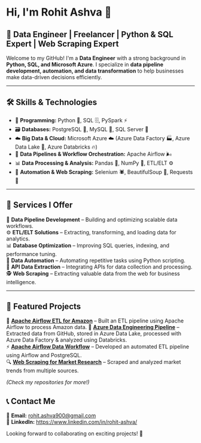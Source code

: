 # Hi, I'm Rohit Ashva 👋

## 🚀 Data Engineer | Freelancer | Python & SQL Expert | Web Scraping Expert

Welcome to my GitHub! I'm a **Data Engineer** with a strong background in **Python, SQL, and Microsoft Azure**. I specialize in **data pipeline development, automation, and data transformation** to help businesses make data-driven decisions efficiently.

---

## 🛠️ Skills & Technologies
- 🔹 **Programming:** Python 🐍, SQL 🗄️, PySpark ⚡
- 🗃️ **Databases:** PostgreSQL 🐘, MySQL 🏦, SQL Server 🏢
- ☁️ **Big Data & Cloud:** Microsoft Azure ☁️ (Azure Data Factory 🏭, Azure Data Lake 🌊, Azure Databricks 🔥)
- 🔄 **Data Pipelines & Workflow Orchestration:** Apache Airflow 🌬️
- 📊 **Data Processing & Analysis:** Pandas 🐼, NumPy 🔢, ETL/ELT ⚙️
- 🤖 **Automation & Web Scraping:** Selenium 🕷️, BeautifulSoup 🍜, Requests 🔗

---

## 💼 Services I Offer
🚀 **Data Pipeline Development** – Building and optimizing scalable data workflows.  
⚙️ **ETL/ELT Solutions** – Extracting, transforming, and loading data for analytics.  
📊 **Database Optimization** – Improving SQL queries, indexing, and performance tuning.  
🤖 **Data Automation** – Automating repetitive tasks using Python scripting.  
🔗 **API Data Extraction** – Integrating APIs for data collection and processing.  
🕵️ **Web Scraping** – Extracting valuable data from the web for business intelligence.  

---

## 📂 Featured Projects
🚀 **[Apache Airflow ETL for Amazon](https://github.com/rohit-ashva900/apache_airflow_ETL_amazon)** – Built an ETL pipeline using Apache Airflow to process Amazon data.
🚀 **[Azure Data Engineering Pipeline](#)** – Extracted data from GitHub, stored in Azure Data Lake, processed with Azure Data Factory & analyzed using Databricks.  
⚡ **[Apache Airflow Data Workflow](#)** – Developed an automated ETL pipeline using Airflow and PostgreSQL.  
🔍 **[Web Scraping for Market Research](#)** – Scraped and analyzed market trends from multiple sources.  

*(Check my repositories for more!)*

## 📞 Contact Me
📧 **Email:** rohit.ashva900@gmail.com  
🔗 **LinkedIn:** https://www.linkedin.com/in/rohit-ashva/

Looking forward to collaborating on exciting projects! 🚀
